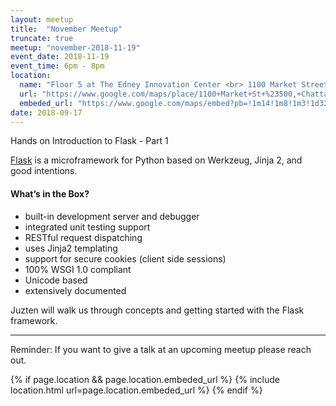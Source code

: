 ```yaml
---
layout: meetup
title:  "November Meetup"
truncate: true
meetup: "november-2018-11-19"
event_date: 2018-11-19
event_time: 6pm - 8pm
location:
  name: "Floor 5 at The Edney Innovation Center <br> 1100 Market Street, Suite 500, Chattanooga, TN"
  url: "https://www.google.com/maps/place/1100+Market+St+%23500,+Chattanooga,+TN+37402/@35.0433881,-85.3179746,14.86z/data=!4m5!3m4!1s0x88605e7c73d2b5ed:0xf9bc32f47eb19fd8!8m2!3d35.0436249!4d-85.3089768"
  embeded_url: "https://www.google.com/maps/embed?pb=!1m14!1m8!1m3!1d3266.5244526817687!2d-85.3089768!3d35.0436249!3m2!1i1024!2i768!4f13.1!3m3!1m2!1s0x88605e7c73d2b5ed%3A0xf9bc32f47eb19fd8!2s1100+Market+St+%23500%2C+Chattanooga%2C+TN+37402!5e0!3m2!1sen!2sus!4v1534883926333"
date: 2018-09-17
---
```


<p class="intro">
<span class="dropcap">H</span>ands on Introduction to Flask - Part 1
</p>

[Flask](http://flask.pocoo.org/) is a microframework for Python based on Werkzeug, Jinja 2, and good intentions.

#### What’s in the Box?

- built-in development server and debugger
- integrated unit testing support
- RESTful request dispatching
- uses Jinja2 templating
- support for secure cookies (client side sessions)
- 100% WSGI 1.0 compliant
- Unicode based
- extensively documented

Juzten will walk us through concepts and getting started with the Flask framework.


<hr>
Reminder: If you want to give a talk at an upcoming meetup please reach out.

{% if page.location && page.location.embeded_url %}
  {% include location.html url=page.location.embeded_url %}
{% endif %}
